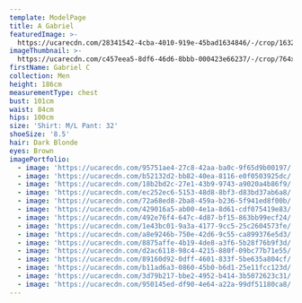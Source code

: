 ```yaml
---
template: ModelPage
title: A Gabriel
featuredImage: >-
  https://ucarecdn.com/28341542-4cba-4010-919e-45bad1634846/-/crop/1632x879/0,721/-/preview/
imageThumbnail: >-
  https://ucarecdn.com/c457eea5-8df6-46d6-8bbb-000423e66237/-/crop/764x994/319,176/-/preview/
firstName: Gabriel C
collection: Men
height: 186cm
measurementType: chest
bust: 101cm
waist: 84cm
hips: 100cm
size: 'Shirt: M/L Pant: 32'
shoeSize: '8.5'
hair: Dark Blonde
eyes: Brown
imagePortfolio:
  - image: 'https://ucarecdn.com/95751ae4-27c8-42aa-ba0c-9f65d9b00197/'
  - image: 'https://ucarecdn.com/b52132d2-bb82-40ea-8116-e0f0503925dc/'
  - image: 'https://ucarecdn.com/18b2bd2c-27e1-43b9-9743-a9020a4b86f9/'
  - image: 'https://ucarecdn.com/ec252ec6-5153-48d8-8bf3-d83bd37ab6a8/'
  - image: 'https://ucarecdn.com/72a68ed8-2ba8-459a-b236-5f941ed8f00b/'
  - image: 'https://ucarecdn.com/429016a5-ab00-4e1a-8d61-cdf075419e83/'
  - image: 'https://ucarecdn.com/492e76f4-647c-4d87-bf15-863bb99ecf24/'
  - image: 'https://ucarecdn.com/1e43bc01-9a3a-4177-9cc5-25c2604573fe/'
  - image: 'https://ucarecdn.com/a8e9246b-750e-42d6-9c55-ca899376e5d3/'
  - image: 'https://ucarecdn.com/8875affe-4b19-4de8-a3f6-5b28f76b9f3d/'
  - image: 'https://ucarecdn.com/d2ac6118-98c4-4215-880f-09bc77b71e55/'
  - image: 'https://ucarecdn.com/89160d92-0dff-4601-833f-5be635a804cf/'
  - image: 'https://ucarecdn.com/b11ad6a3-0860-45b0-b6d1-25e11fcc123d/'
  - image: 'https://ucarecdn.com/3d79b217-bbe2-4952-b414-3b5072623c31/'
  - image: 'https://ucarecdn.com/950145ed-df90-4e64-a22a-99df51180ca8/'
---
```


